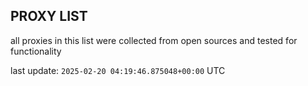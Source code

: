 ## PROXY LIST

all proxies in this list were collected from open sources and tested for functionality

last update: `2025-02-20 04:19:46.875048+00:00` UTC